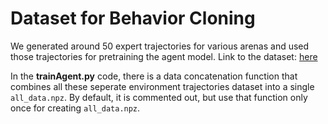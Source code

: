 # Dataset for Behavior Cloning

We generated around 50 expert trajectories for various arenas and used those trajectories for pretraining the agent model. 
Link to the dataset: [here](https://drive.google.com/drive/folders/10anPYxoCEPswmeTHQ-C2WArceJOIu5KO) 

In the **trainAgent.py** code, there is a data concatenation function that combines all these seperate environment trajectories dataset into a single `all_data.npz`. By default, it is commented out, but use that function only once for creating `all_data.npz`.
